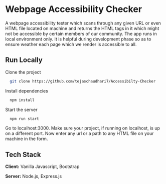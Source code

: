 
# Webpage Accessibility Checker

A webpage accessibility tester which scans through any given URL or even HTML file located on machine and returns the HTML tags in it which might not be accessible 
by certain members of our community. The app runs in local environment only. It is helpful during development phase so as to ensure weather each page which we render is accessible to all.
## Run Locally

Clone the project

```bash
  git clone https://github.com/tejaschaudhari7/Accessibilty-Checker
```

Install dependencies

```bash
  npm install
```

Start the server

```bash
  npm run start
```
Go to localhost:3000.
Make sure your project, if running on localhost, is 
up on a different port. Now enter any url or a path to any HTML file on your machine in the form.

## Tech Stack

**Client:** Vanilla Javascript, Bootstrap

**Server:** Node.js, Express.js

